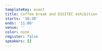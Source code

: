 ```yaml
---
templateKey: event
title: Coffee break and DIGITEC exhibition
starts: '10:30'
ends: '11:00'
venue: ''
color: none
register: false
speakers: []
---
```

